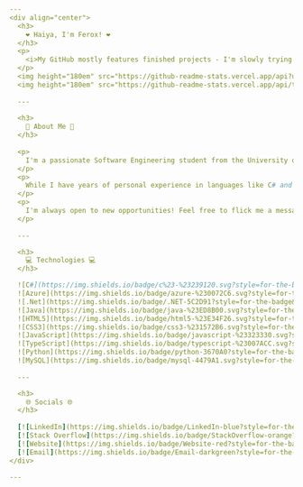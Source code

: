 ```yaml
---
<div align="center">
  <h3>
    ❤️ Haiya, I'm Ferox! ❤️
  </h3>
  <p>
    <i>My GitHub mostly features finished projects - I'm slowly trying to add more!</i>
  </p>
  <img height="180em" src="https://github-readme-stats.vercel.app/api?username=feroxfoxxo&show_icons=true&theme=date_night&include_all_commits=true&count_private=true"/>
  <img height="180em" src="https://github-readme-stats.vercel.app/api/top-langs/?username=feroxfoxxo&layout=compact&langs_count=7&theme=date_night"/>
  
  ---
  
  <h3>
    💫 About Me 💫
  </h3>
  
  <p>
    I'm a passionate Software Engineering student from the University of Auckland, studying a Bachelor of Engineering (Honors). I've been programming since I was eight, and have a love for tackling complex problems and crafting elegant solutions for them.
  </p>
  <p>
    While I have years of personal experience in languages like C# and Java, I'm always looking to expand my skills with new languages and frameworks and I'm currently combining my strong practical background with academic theory at University. I thrive in collaborative environments where I can passionately share my preexisting knowledge and quickly achieve shared goals through my strong self-motivation.
  </p>
  <p>
    I'm always open to new opportunities! Feel free to flick me a message and I'll be sure to look into it. Particularly, I love projects requiring innovative thinking and allow me to make a meaningful impact on the world as a whole.
  </p>
  
  ---

  <h3>
    💻 Technologies 💻
  </h3>

  ![C#](https://img.shields.io/badge/c%23-%23239120.svg?style=for-the-badge&logo=sharp&logoColor=white)
  ![Azure](https://img.shields.io/badge/azure-%230072C6.svg?style=for-the-badge&logo=icloud&logoColor=white)
  ![.Net](https://img.shields.io/badge/.NET-5C2D91?style=for-the-badge&logo=.net&logoColor=white)
  ![Java](https://img.shields.io/badge/java-%23ED8B00.svg?style=for-the-badge&logo=openjdk&logoColor=white)
  ![HTML5](https://img.shields.io/badge/html5-%23E34F26.svg?style=for-the-badge&logo=html5&logoColor=white)
  ![CSS3](https://img.shields.io/badge/css3-%231572B6.svg?style=for-the-badge&logo=css3&logoColor=white)
  ![JavaScript](https://img.shields.io/badge/javascript-%23323330.svg?style=for-the-badge&logo=javascript&logoColor=white)
  ![TypeScript](https://img.shields.io/badge/typescript-%23007ACC.svg?style=for-the-badge&logo=typescript&logoColor=white)
  ![Python](https://img.shields.io/badge/python-3670A0?style=for-the-badge&logo=python&logoColor=white)
  ![MySQL](https://img.shields.io/badge/mysql-4479A1.svg?style=for-the-badge&logo=mysql&logoColor=white)
  
  ---

  <h3>
    🌐 Socials 🌐
  </h3>
  
  [![LinkedIn](https://img.shields.io/badge/LinkedIn-blue?style=for-the-badge&logo=linkedin&logoColor=white)](https://www.linkedin.com/in/daniel-munn-nz) 
  [![Stack Overflow](https://img.shields.io/badge/StackOverflow-orange?style=for-the-badge&logo=stack-overflow&logoColor=white)](https://stackoverflow.com/users/10874844/feroxfoxxo) 
  [![Website](https://img.shields.io/badge/Website-red?style=for-the-badge&logo=apifox&logoColor=white)](https://feroxfoxxo.com) 
  [![Email](https://img.shields.io/badge/Email-darkgreen?style=for-the-badge&logo=gmail&logoColor=white)](mailto:feroxfoxxo@gmail.com)
</div>

---
```

